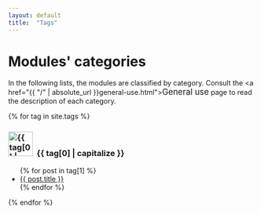 ```yaml
---
layout: default
title:  "Tags"
---
```


# Modules' categories

In the following lists, the modules are classified by category. Consult the <a href="{{ "/" | absolute_url }}general-use.html"><big>General use</big></a> page to read the description of each category.

{% for tag in site.tags %}
  <h3><img height="50" src="/assets/img/sticker-{{ tag[0] }}.png" alt="{{ tag[0] | capitalize }}">&nbsp; {{ tag[0] | capitalize }}</h3>
  <ul>
    {% for post in tag[1] %}
      <li><a href="{{ post.url }}">{{ post.title }}</a></li>
    {% endfor %}
  </ul>
{% endfor %}